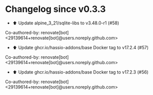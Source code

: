 # Changelog since v0.3.3
- ⬆️ Update alpine_3_21/sqlite-libs to v3.48.0-r1 (#58)

Co-authored-by: renovate[bot] <29139614+renovate[bot]@users.noreply.github.com> 
- ⬆️ Update ghcr.io/hassio-addons/base Docker tag to v17.2.4 (#57)

Co-authored-by: renovate[bot] <29139614+renovate[bot]@users.noreply.github.com> 
- ⬆️ Update ghcr.io/hassio-addons/base Docker tag to v17.2.3 (#56)

Co-authored-by: renovate[bot] <29139614+renovate[bot]@users.noreply.github.com> 
